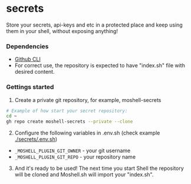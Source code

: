 # secrets

Store your secrets, api-keys and etc in a protected place and keep using them in your shell, without exposing anything!

### Dependencies

- [Github CLI](https://cli.github.com/)
- For correct use, the repository is expected to have "index.sh" file with desired content.

### Gettings started

1. Create a private git repository, for example, moshell-secrets
```bash
# Example of how start your secret repository:
cd ~
gh repo create moshell-secrets --private --clone
```
2. Configure the following variables in .env.sh (check example [./secrets/.env.sh](./.env.sh.example))
  - `_MOSHELL_PLUGIN_GIT_OWNER` - your git username
  - `_MOSHELL_PLUGIN_GIT_REPO` - your repository name
3. And it's ready to be used! The next time you start Shell the repository will be cloned and Moshell.sh will import your "index.sh".
